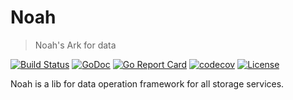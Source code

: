 # Noah

> Noah's Ark for data

[![Build Status](https://travis-ci.com/qingstor/noah.svg?branch=master)](https://travis-ci.com/qingstor/noah)
[![GoDoc](https://godoc.org/github.com/qingstor/noah?status.svg)](https://godoc.org/github.com/qingstor/noah)
[![Go Report Card](https://goreportcard.com/badge/github.com/qingstor/noah)](https://goreportcard.com/report/github.com/qingstor/noah)
[![codecov](https://codecov.io/gh/qingstor/noah/branch/master/graph/badge.svg)](https://codecov.io/gh/qingstor/noah)
[![License](https://img.shields.io/badge/license-apache%20v2-blue.svg)](https://github.com/qingstor/noah/blob/master/LICENSE)

Noah is a lib for data operation framework for all storage services.

